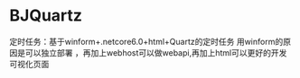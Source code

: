 # BJQuartz
定时任务：基于winform+.netcore6.0+html+Quartz的定时任务 用winform的原因是可以独立部署 ，再加上webhost可以做webapi,再加上html可以更好的开发可视化页面
